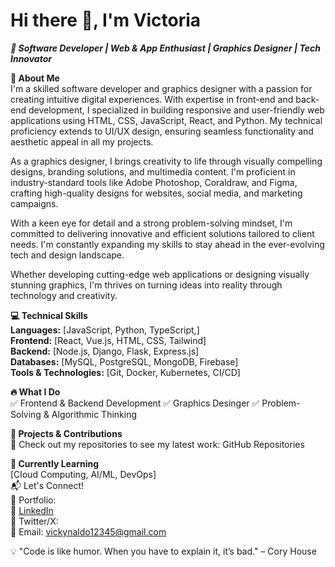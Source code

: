 # Hi there 👋, I'm Victoria

***🚀 Software Developer | Web & App Enthusiast | Graphics Designer | Tech Innovator***

**🔹 About Me**  
I'm a skilled software developer and graphics designer with a passion for creating intuitive digital experiences. With expertise in front-end and back-end development, I specialized in building responsive and user-friendly web applications using HTML, CSS, JavaScript, React, and Python. My technical proficiency extends to UI/UX design, ensuring seamless functionality and aesthetic appeal in all my projects.

As a graphics designer, I brings creativity to life through visually compelling designs, branding solutions, and multimedia content.  I'm proficient in industry-standard tools like Adobe Photoshop, Coraldraw, and Figma, crafting high-quality designs for websites, social media, and marketing campaigns.

With a keen eye for detail and a strong problem-solving mindset, I'm committed to delivering innovative and efficient solutions tailored to client needs. I'm constantly expanding my skills to stay ahead in the ever-evolving tech and design landscape.

Whether developing cutting-edge web applications or designing visually stunning graphics, I'm thrives on turning ideas into reality through technology and creativity.



**💻 Technical Skills**   
**Languages:** [JavaScript, Python, TypeScript,]  
**Frontend:** [React, Vue.js, HTML, CSS, Tailwind]  
**Backend:** [Node.js, Django, Flask, Express.js]  
**Databases:** [MySQL, PostgreSQL, MongoDB, Firebase]  
**Tools & Technologies:** [Git, Docker, Kubernetes, CI/CD]

**🔥 What I Do**  
✅ Frontend & Backend Development
✅ Graphics Desinger
✅ Problem-Solving & Algorithmic Thinking

**📌 Projects & Contributions**  
🚀 Check out my repositories to see my latest work: GitHub Repositories

**🌱 Currently Learning**  
[Cloud Computing, AI/ML, DevOps]  
📬 Let's Connect!  
📌 Portfolio:  
📌 [LinkedIn](https://www.linkedin.com/in/victoria-okon-1862a5272/)  
📌 Twitter/X:   
📌 Email: vickynaldo12345@gmail.com

💡 "Code is like humor. When you have to explain it, it’s bad." – Cory House
